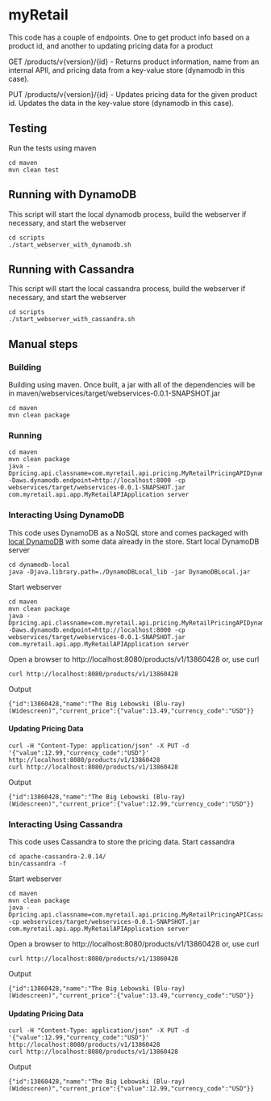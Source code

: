 # myRetail
This code has a couple of endpoints.  One to get product info based on a product id, and another to updating pricing data for a product

GET /products/v{version}/{id} - Returns product information, name from an internal APIl, and pricing data from a key-value store (dynamodb in this case).

PUT /products/v{version}/{id} - Updates pricing data for the given product id.  Updates the data in the key-value store (dynamodb in this case).
## Testing
Run the tests using maven
```
cd maven
mvn clean test
```

## Running with DynamoDB
This script will start the local dynamodb process, build the webserver if necessary, and start the webserver
```
cd scripts
./start_webserver_with_dynamodb.sh
```
## Running with Cassandra
This script will start the local cassandra process, build the webserver if necessary, and start the webserver
```
cd scripts
./start_webserver_with_cassandra.sh
```

## Manual steps
### Building
Building using maven.  Once built, a jar with all of the dependencies will be in maven/webservices/target/webservices-0.0.1-SNAPSHOT.jar
```
cd maven
mvn clean package
```
### Running
```
cd maven
mvn clean package
java -Dpricing.api.classname=com.myretail.api.pricing.MyRetailPricingAPIDynamoDB -Daws.dynamodb.endpoint=http://localhost:8000 -cp webservices/target/webservices-0.0.1-SNAPSHOT.jar com.myretail.api.app.MyRetailAPIApplication server
```

### Interacting Using DynamoDB
This code uses DynamoDB as a NoSQL store and comes packaged with [local DynamoDB](http://docs.aws.amazon.com/amazondynamodb/latest/developerguide/Tools.DynamoDBLocal.html) with some data already in the store.
Start local DynamoDB server
```
cd dynamodb-local
java -Djava.library.path=./DynamoDBLocal_lib -jar DynamoDBLocal.jar
```
Start webserver
```
cd maven
mvn clean package
java -Dpricing.api.classname=com.myretail.api.pricing.MyRetailPricingAPIDynamoDB -Daws.dynamodb.endpoint=http://localhost:8000 -cp webservices/target/webservices-0.0.1-SNAPSHOT.jar com.myretail.api.app.MyRetailAPIApplication server
```
Open a browser to http://localhost:8080/products/v1/13860428 or, use curl
```
curl http://localhost:8080/products/v1/13860428
```
Output
```
{"id":13860428,"name":"The Big Lebowski (Blu-ray) (Widescreen)","current_price":{"value":13.49,"currency_code":"USD"}}
```

#### Updating Pricing Data
```
curl -H "Content-Type: application/json" -X PUT -d '{"value":12.99,"currency_code":"USD"}' http://localhost:8080/products/v1/13860428
curl http://localhost:8080/products/v1/13860428
```
Output
```
{"id":13860428,"name":"The Big Lebowski (Blu-ray) (Widescreen)","current_price":{"value":12.99,"currency_code":"USD"}}
```

### Interacting Using Cassandra
This code uses Cassandra to store the pricing data.
Start cassandra
```
cd apache-cassandra-2.0.14/
bin/cassandra -f
```
Start webserver
```
cd maven
mvn clean package
java -Dpricing.api.classname=com.myretail.api.pricing.MyRetailPricingAPICassandra -cp webservices/target/webservices-0.0.1-SNAPSHOT.jar com.myretail.api.app.MyRetailAPIApplication server
```
Open a browser to http://localhost:8080/products/v1/13860428 or, use curl
```
curl http://localhost:8080/products/v1/13860428
```
Output
```
{"id":13860428,"name":"The Big Lebowski (Blu-ray) (Widescreen)","current_price":{"value":13.49,"currency_code":"USD"}}
```
#### Updating Pricing Data
```
curl -H "Content-Type: application/json" -X PUT -d '{"value":12.99,"currency_code":"USD"}' http://localhost:8080/products/v1/13860428
curl http://localhost:8080/products/v1/13860428
```
Output
```
{"id":13860428,"name":"The Big Lebowski (Blu-ray) (Widescreen)","current_price":{"value":12.99,"currency_code":"USD"}}
```
